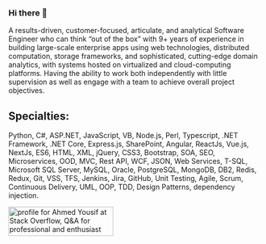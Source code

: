 ### Hi there 👋
A results-driven, customer-focused, articulate, and analytical Software Engineer who can think “out of the box” with 9+ years of experience in building large-scale enterprise apps using web technologies, distributed computation, storage frameworks, and sophisticated, cutting-edge domain analytics, with systems hosted on virtualized and cloud-computing platforms. Having the ability to work both independently with little supervision as well as engage with a team to achieve overall project objectives.

## Specialties:
Python, C#, ASP.NET, JavaScript, VB, Node.js, Perl, Typescript, .NET Framework, .NET Core, Express.js, SharePoint, Angular, ReactJs, Vue.js, NextJs, ES6, HTML, XML, jQuery, CSS3, Bootstrap, SOA, SEO, Microservices, OOD, MVC, Rest API, WCF, JSON, Web Services, T-SQL, Microsoft SQL Server, MySQL, Oracle, PostgreSQL, MongoDB, DB2, Redis, Redux, Git, VSS, TFS, Jenkins, Jira, GitHub, Unit Testing, Agile, Scrum, Continuous Delivery, UML, OOP, TDD, Design Patterns, dependency injection.

<!--
**AhmedWYousif/AhmedWYousif** is a ✨ _special_ ✨ repository because its `README.md` (this file) appears on your GitHub profile.

Here are some ideas to get you started:

- 🔭 I’m currently working on ...
- 🌱 I’m currently learning ...
- 👯 I’m looking to collaborate on ...
- 🤔 I’m looking for help with ...
- 💬 Ask me about ...
- 📫 How to reach me: ...
- 😄 Pronouns: ...
- ⚡ Fun fact: ...
-->




<a href="https://stackoverflow.com/users/8010275/ahmed-yousif"><img src="https://stackoverflow.com/users/flair/8010275.png" width="208" height="58" alt="profile for Ahmed Yousif at Stack Overflow, Q&amp;A for professional and enthusiast programmers" title="profile for Ahmed Yousif at Stack Overflow, Q&amp;A for professional and enthusiast programmers"></a>
